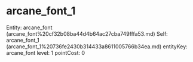 # arcane_font_1

Entity: arcane_font (arcane_font%20cf32b08ba44d4b64ac27cba749fffa53.md)
Self: arcane_font_1 (arcane_font_1%20736fe2430b314433a8611005766b34ea.md)
entityKey: arcane_font
level: 1
pointCost: 0